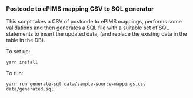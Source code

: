 ### Postcode to ePIMS mapping CSV to SQL generator

This script takes a CSV of postcode to ePIMS mappings, performs some validations
and then generates a SQL file with a suitable set of SQL statements to insert
the updated data, (and replace the existing data in the table in the DB).

To set up:

```
yarn install
```

To run:

```
yarn run generate-sql data/sample-source-mappings.csv data/generated.sql
```
